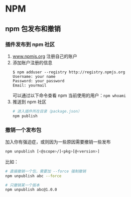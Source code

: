 # NPM
## npm 包发布和撤销
### 插件发布到 npm 社区 
1. www.npmjs.org 注册自己的账户
2. 添加账户注册的信息
    ```
    $ npm adduser --registry http://registry.npmjs.org  
    Username: your name
    Password: your password
    Email: yourmail
    ```
    可以通过以下命令查看 npm 当前使用的用户：`npm whoami`
3. 推送到 npm 社区
   ```bash
   # 进入插件所在目录（package.json） 
   npm publish
   ```
### 撤销一个发布包
加入你有强迫症，或则因为一些原因需要撤销一些发布

```bash
npm unpublish [<@scope>/]<pkg>[@<version>]
```

比如：

```bash
# 直接撤销一个包，需要加 --force 强制撤销
npm unpublish abc --force

# 只撤销某一个版本
npm unpublish abc@1.0.0
```
